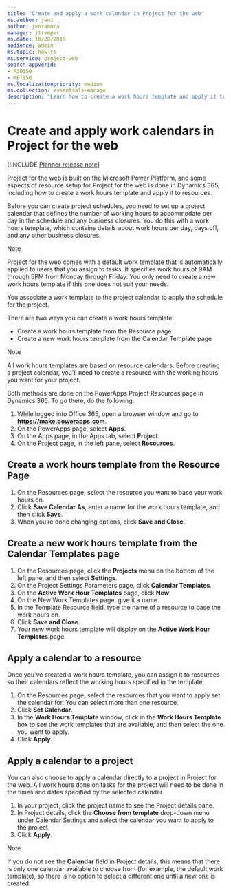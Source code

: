 ```yaml
---
title: "Create and apply a work calendar in Project for the web"
ms.author: jenz
author: jenzamora
manager: jtremper
ms.date: 10/28/2019
audience: admin
ms.topic: how-to
ms.service: project-web
search.appverid: 
- PJO150
- MET150
ms.localizationpriority: medium
ms.collection: essentials-manage
description: "Learn how to create a work hours template and apply it to resources in Project for the web."
---
```


# Create and apply work calendars in Project for the web

[!INCLUDE [Planner release note](includes/p4w-alert-new-planner-rollout.md)]

Project for the web is built on the [Microsoft Power Platform](https://powerplatform.microsoft.com/en-us/), and some aspects of resource setup for Project for the web is done in Dynamics 365, including how to create a work hours template and apply it to resources.

Before you can create project schedules, you need to set up a project calendar that defines the number of working hours to accommodate per day in the schedule and any business closures. You do this with a work hours template, which contains details about work hours per day, days off, and any other business closures.

> [!Note]
> Project for the web comes with a default work template that is automatically applied to users that you assign to tasks. It specifies work hours of 9AM through 5PM from Monday through Friday. You only need to create a new work hours template if this one does not suit your needs.

You associate a work template to the project calendar to apply the schedule for the project.

There are two ways you can create a work hours template:
- Create a work hours template from the Resource page
- Create a new work hours template from the Calendar Template page

 > [!Note]
 > All work hours templates are based on resource calendars. Before creating a project calendar, you'll need to create a resource with the working hours you want for your project.

Both methods are done on the PowerApps Project Resources page in Dynamics 365. To go there, do the following:
1. While logged into Office 365, open a browser window and go to **https://make.powerapps.com**.
2. On the PowerApps page, select **Apps**.
3. On the Apps page, in the Apps tab, select **Project**.
4. On the Project page, in the left pane, select **Resources**.

## Create a work hours template from the Resource Page

1. On the Resources page, select the resource you want to base your work hours on.
2. Click **Save Calendar As**, enter a name for the work hours template, and then click **Save**.
3. When you’re done changing options, click **Save and Close**.

## Create a new work hours template from the Calendar Templates page

1. On the Resources page, click the **Projects** menu on the bottom of the left pane, and then select **Settings**.
2. On the Project Settings Parameters page, click **Calendar Templates**.
3. On the **Active Work Hour Templates** page, click **New**.
4. On the New Work Templates page, give it a name.
5. In the Template Resource field, type the name of a resource to base the work hours on.
6. Click **Save and Close**.
7. Your new work hours template will display on the **Active Work Hour Templates** page.

## Apply a calendar to a resource

Once you’ve created a work hours template, you can assign it to resources so their calendars reflect the working hours specified in the template.

1. On the Resources page, select the resources that you want to apply set the calendar for. You can select more than one resource.
2. Click **Set Calendar**.
3. In the **Work Hours Template** window, click in the **Work Hours Template** box to see the work templates that are available, and then select the one you want to apply.
4. Click **Apply**.

## Apply a calendar to a project

You can also choose to apply a calendar directly to a project in Project for the web. All work hours done on tasks for the project will need to be done in the times and dates specified by the selected calendar.

1. In your project, click the project name to see the Project details pane.
2. In Project details, click the **Choose from template** drop-down menu under Calendar Settings and select the calendar you want to apply to the project.
3. Click **Apply**.

> [!Note]
> If you do not see the **Calendar** field in Project details, this means that there is only one calendar available to choose from (for example, the default work template), so there is no option to select a different one until a new one is created.
